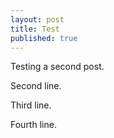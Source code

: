```yaml
---
layout: post
title: Test
published: true
---
```


Testing a second post.

Second line.

Third line.

Fourth line.
